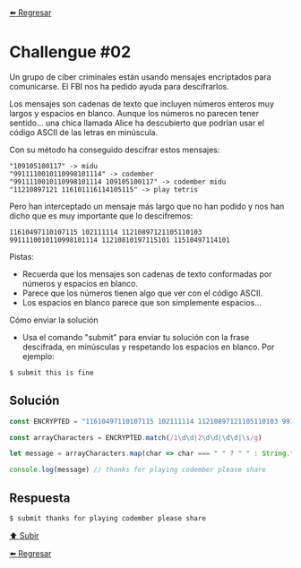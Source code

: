 [⬅️ Regresar](https://github.com/cosmoart/codember)

# Challengue #02

Un grupo de ciber criminales están usando mensajes encriptados para comunicarse. El FBI nos ha pedido ayuda para descifrarlos.

Los mensajes son cadenas de texto que incluyen números enteros muy largos y espacios en blanco. Aunque los números no parecen tener sentido... una chica llamada Alice ha descubierto que podrían usar el código ASCII de las letras en minúscula.

Con su método ha conseguido descifrar estos mensajes:

```
"109105100117" -> midu
"9911110010110998101114" -> codember
"9911110010110998101114 109105100117" -> codember midu
"11210897121 116101116114105115" -> play tetris
```

Pero han interceptado un mensaje más largo que no han podido y nos han dicho que es muy importante que lo descifremos:

`11610497110107115 102111114 11210897121105110103 9911110010110998101114 11210810197115101 11510497114101`

Pistas:
- Recuerda que los mensajes son cadenas de texto conformadas por números y espacios en blanco.
- Parece que los números tienen algo que ver con el código ASCII.
- Los espacios en blanco parece que son simplemente espacios...

Cómo enviar la solución
- Usa el comando "submit" para enviar tu solución con la frase descifrada, en minúsculas y respetando los espacios en blanco. Por ejemplo:

```bash
$ submit this is fine
```

## Solución

```js
const ENCRYPTED = "11610497110107115 102111114 11210897121105110103 9911110010110998101114 11210810197115101 11510497114101"

const arrayCharacters = ENCRYPTED.match(/1\d\d|2\d\d|\d\d|\s/g)

let message = arrayCharacters.map(char => char === " " ? " " : String.fromCharCode(char)).join("")

console.log(message) // thanks for playing codember please share
```

## Respuesta

```bash
$ submit thanks for playing codember please share
```

[⬆️ Subir](#challengue-01)

[⬅️ Regresar](https://github.com/cosmoart/codember)
